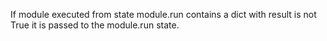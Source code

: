 If module executed from state module.run contains a dict with result is not True it is passed to the module.run state.
